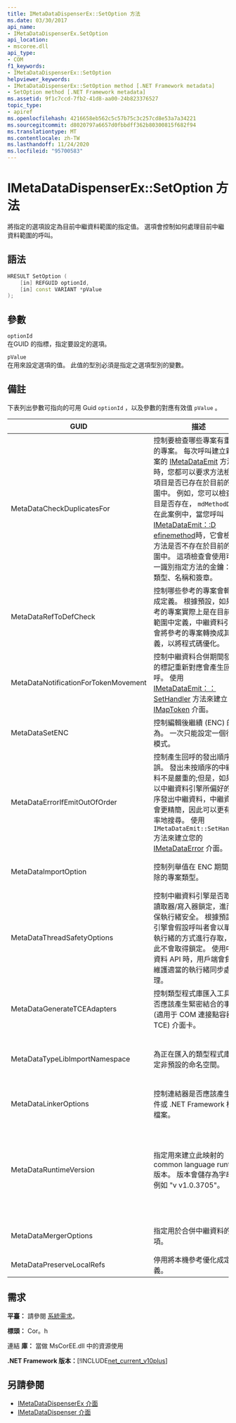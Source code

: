 ```yaml
---
title: IMetaDataDispenserEx::SetOption 方法
ms.date: 03/30/2017
api_name:
- IMetaDataDispenserEx.SetOption
api_location:
- mscoree.dll
api_type:
- COM
f1_keywords:
- IMetaDataDispenserEx::SetOption
helpviewer_keywords:
- IMetaDataDispenserEx::SetOption method [.NET Framework metadata]
- SetOption method [.NET Framework metadata]
ms.assetid: 9f1c7ccd-7fb2-41d8-aa00-24b823376527
topic_type:
- apiref
ms.openlocfilehash: 4216658eb562c5c57b75c3c257cd8e53a7a34221
ms.sourcegitcommit: d8020797a6657d0fbbdff362b80300815f682f94
ms.translationtype: MT
ms.contentlocale: zh-TW
ms.lasthandoff: 11/24/2020
ms.locfileid: "95700583"
---
```

# <a name="imetadatadispenserexsetoption-method"></a>IMetaDataDispenserEx::SetOption 方法

將指定的選項設定為目前中繼資料範圍的指定值。 選項會控制如何處理目前中繼資料範圍的呼叫。  
  
## <a name="syntax"></a>語法  
  
```cpp  
HRESULT SetOption (  
    [in] REFGUID optionId,
    [in] const VARIANT *pValue  
);  
```  
  
## <a name="parameters"></a>參數  

 `optionId`  
 在GUID 的指標，指定要設定的選項。  
  
 `pValue`  
 在用來設定選項的值。 此值的型別必須是指定之選項型別的變數。  
  
## <a name="remarks"></a>備註  

 下表列出參數可指向的可用 Guid `optionId` ，以及參數的對應有效值 `pValue` 。  
  
|GUID|描述|`pValue` 參數|  
|----------|-----------------|------------------------|  
|MetaDataCheckDuplicatesFor|控制要檢查哪些專案有重複的專案。 每次呼叫建立新專案的 [IMetaDataEmit](imetadataemit-interface.md) 方法時，您都可以要求方法檢查項目是否已存在於目前的範圍中。 例如，您可以檢查項目是否存在， `mdMethodDef` 在此案例中，當您呼叫 [IMetaDataEmit：:D efinemethod](imetadataemit-definemethod-method.md)時，它會檢查方法是否不存在於目前的範圍中。 這項檢查會使用可唯一識別指定方法的金鑰：父類型、名稱和簽章。|必須是 UI4 類型的變體，而且必須包含 [CorCheckDuplicatesFor](corcheckduplicatesfor-enumeration.md) 列舉值的組合。|  
|MetaDataRefToDefCheck|控制哪些參考的專案會轉換成定義。 根據預設，如果參考的專案實際上是在目前的範圍中定義，中繼資料引擎會將參考的專案轉換成其定義，以將程式碼優化。|必須是 UI4 類型的變體，而且必須包含 [CorRefToDefCheck](correftodefcheck-enumeration.md) 列舉值的組合。|  
|MetaDataNotificationForTokenMovement|控制中繼資料合併期間發生的標記重新對應會產生回呼。 使用 [IMetaDataEmit：： SetHandler](imetadataemit-sethandler-method.md) 方法來建立 [IMapToken](imaptoken-interface.md) 介面。|必須是 UI4 類型的變體，而且必須包含 [CorNotificationForTokenMovement](cornotificationfortokenmovement-enumeration.md) 列舉值的組合。|  
|MetaDataSetENC|控制編輯後繼續 (ENC) 的行為。 一次只能設定一個行為模式。|必須是 UI4 類型的變體，而且必須包含 [CorSetENC](corsetenc-enumeration.md) 列舉的值。 值不是位元遮罩。|  
|MetaDataErrorIfEmitOutOfOrder|控制產生回呼的發出順序錯誤。 發出未按順序的中繼資料不是嚴重的;但是，如果您以中繼資料引擎所偏好的順序發出中繼資料，中繼資料會更精簡，因此可以更有效率地搜尋。 使用 `IMetaDataEmit::SetHandler` 方法來建立您的 [IMetaDataError](imetadataerror-interface.md) 介面。|必須是 UI4 類型的變體，而且必須包含 [CorErrorIfEmitOutOfOrder](corerrorifemitoutoforder-enumeration.md) 列舉值的組合。|  
|MetaDataImportOption|控制列舉值在 ENC 期間所刪除的專案類型。|必須是 UI4 類型的變體，而且必須包含 [CorImportOptions 列舉](corimportoptions-enumeration.md) 列舉值的組合。|  
|MetaDataThreadSafetyOptions|控制中繼資料引擎是否取得讀取器/寫入器鎖定，進而確保執行緒安全。 根據預設，引擎會假設呼叫者會以單一執行緒的方式進行存取，因此不會取得鎖定。 使用中繼資料 API 時，用戶端會負責維護適當的執行緒同步處理。|必須是 UI4 類型的變體，而且必須包含 [CorThreadSafetyOptions](corthreadsafetyoptions-enumeration.md) 列舉的值。 值不是位元遮罩。|  
|MetaDataGenerateTCEAdapters|控制類型程式庫匯入工具是否應該產生緊密結合的事件 (適用于 COM 連接點容器的 TCE) 介面卡。|必須是 BOOL 類型的變數。 如果 `pValue` 設定為 `true` ，則類型程式庫匯入工具會產生 TCE 介面卡。|  
|MetaDataTypeLibImportNamespace|為正在匯入的類型程式庫指定非預設的命名空間。|必須是 null 值或類型 BSTR 的 variant。 如果 `pValue` 是 null 值，則目前的命名空間會設定為 null，否則，目前的命名空間會設定為變數的 BSTR 類型中所保留的字串。|  
|MetaDataLinkerOptions|控制連結器是否應該產生元件或 .NET Framework 模組檔案。|必須是 UI4 類型的變體，而且必須包含 [CorLinkerOptions](corlinkeroptions-enumeration.md) 列舉值的組合。|  
|MetaDataRuntimeVersion|指定用來建立此映射的 common language runtime 版本。 版本會儲存為字串，例如 "v v1.0.3705"。|必須是 null 值、VT_EMPTY 值或 BSTR 類型的 variant。 如果 `pValue` 是 null，則執行階段版本會設定為 null。 如果 `pValue` VT_EMPTY，則會將版本設定為預設值，而此值是從中繼資料程式碼執行所在的 Mscorwks.dll 版本中繪製。 否則，執行階段版本會設定為保留在 variant 之 BSTR 類型中的字串。|  
|MetaDataMergerOptions|指定用於合併中繼資料的選項。|必須是 UI4 類型的變體，而且必須包含列舉值的組合 `MergeFlags` ，如 corhdr.h .h 檔案中所述。|  
|MetaDataPreserveLocalRefs|停用將本機參考優化成定義。|必須包含 [CorLocalRefPreservation](corlocalrefpreservation-enumeration.md) 列舉值的組合。|  
  
## <a name="requirements"></a>需求  

 **平臺：** 請參閱 [系統需求](../../get-started/system-requirements.md)。  
  
 **標頭：** Cor。h  
  
 連結 **庫：** 當做 MsCorEE.dll 中的資源使用  
  
 **.NET Framework 版本：**[!INCLUDE[net_current_v10plus](../../../../includes/net-current-v10plus-md.md)]  
  
## <a name="see-also"></a>另請參閱

- [IMetaDataDispenserEx 介面](imetadatadispenserex-interface.md)
- [IMetaDataDispenser 介面](imetadatadispenser-interface.md)
